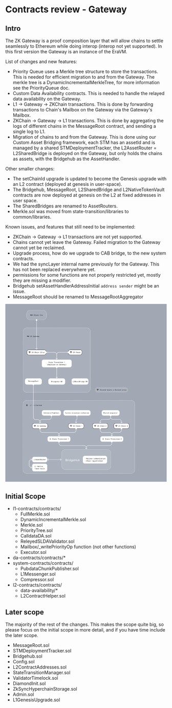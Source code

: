 # Contracts review - Gateway

## Intro

The ZK Gateway is a proof composition layer that will allow chains to settle seamlessly to Ethereum while doing interop (interop not yet supported). In this first version the Gateway is an instance of the EraVM.

List of changes and new features:

- Priority Queue uses a Merkle tree structure to store the transactions. This is needed for efficient migration to and from the Gateway. The merkle tree is a DynamicIncrementalMerkleTree, for more information see the PriorityQueue doc.
- Custom Data Availability contracts. This is needed to handle the relayed data availability on the Gateway.
- L1 -> Gateway -> ZKChain transactions. This is done by forwarding transactions to Chain's Mailbox on the Gateway via the Gateway's Mailbox.
- ZKChain -> Gateway -> L1 transactions. This is done by aggregating the logs of different chains in the MessageRoot contract, and sending a single log to L1.
- Migration of chains to and from the Gateway. This is done using our Custom Asset Bridging framework, each STM has an assetId and is managed by a shared STMDeploymentTracker, the L2AssetRouter = L2SharedBridge is deployed on the Gateway, but only holds the chains as assets, with the Bridgehub as the AssetHandler.

Other smaller changes:

- The setChainId upgrade is updated to become the Genesis upgrade with an L2 contract (deployed at genesis in user-space).
- The Bridgehub, MessageRoot, L2SharedBridge and L2NativeTokenVault contracts are now deployed at genesis on the L2 at fixed addresses in user space.
- The SharedBridges are renamed to AssetRouters.
- Merkle.sol was moved from state-transition/libraries to common/libraries.

Known issues, and features that still need to be implemented:

- ZKChain -> Gateway -> L1 transactions are not yet supported.
- Chains cannot yet leave the Gateway. Failed migration to the Gateway cannot yet be reclaimed.
- Upgrade process, how do we upgrade to CAB bridge, to the new system contracts.
- We had the syncLayer internal name previously for the Gateway. This has not been replaced everywhere yet.
- permissions for some functions are not properly restricted yet, mostly they are missing a modifier.
- Bridgehub setAssetHandlerAddressInitial `address sender` might be an issue.
- MessageRoot should be renamed to MessageRootAggregator

![Untitled](./Hyperchain-scheme.png)

## Initial Scope

- l1-contracts/contracts/
  - FullMerkle.sol
  - DynamicIncrementalMerkle.sol
  - Merkle.sol
  - PriorityTree.sol
  - CalldataDA.sol
  - ReleyedSLDAValidator.sol
  - Mailbox/\_writePriorityOp function (not other functions)
  - Executor.sol
- da-contracts/contracts/\*
- system-contracts/contracts/
  - PubdataChunkPublisher.sol
  - L1Messenger.sol
  - Compressor.sol
- l2-contracts/contracts/
  - data-availability/\*
  - L2ContractHelper.sol

## Later scope

The majority of the rest of the changes. This makes the scope quite big, so please focus on the initial scope in more detail, and if you have time include the later scope.

- MessageRoot.sol
- STMDeploymentTracker.sol
- Bridgehub.sol
- Config.sol
- L2ContractAddresses.sol
- StateTransitionManager.sol
- ValidatorTimelock.sol
- DiamondInit.sol
- ZkSyncHyperchainStorage.sol
- Admin.sol
- L1GenesisUpgrade.sol

